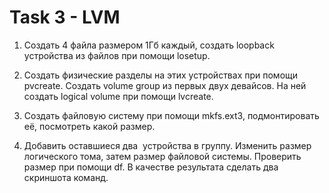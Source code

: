 # Task 3 - LVM

1. Создать 4 файла размером 1Гб каждый, создать loopback устройства из файлов при помощи losetup.    
2. Создать физические разделы на этих устройствах при помощи pvcreate. Создать volume group из первых двух девайсов. На ней создать logical volume при помощи lvcreate.  
4. Создать файловую систему при помощи mkfs.ext3, подмонтировать её, посмотреть какой размер.    

5. Добавить оставшиеся два  устройства в группу. Изменить размер логического тома, затем размер файловой системы. Проверить размер при помощи df. В качестве результата сделать два скриншота команд.    

